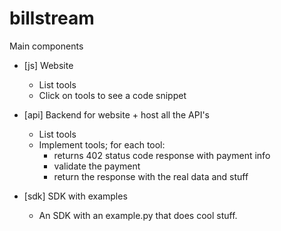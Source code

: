 # billstream
Main components

 - [js] Website
    - List tools
    - Click on tools to see a code snippet

 - [api] Backend for website + host all the API's
    - List tools
    - Implement tools; for each tool:
        - returns 402 status code response with payment info
        - validate the payment
        - return the response with the real data and stuff

 - [sdk] SDK with examples
    - An SDK with an example.py that does cool stuff.
